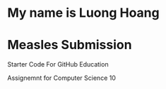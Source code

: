 # My name is Luong Hoang
# Measles Submission
Starter Code For GitHub Education

Assignemnt for Computer Science 10
